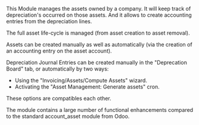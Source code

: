 This Module manages the assets owned by a company. It will keep track of
depreciation's occurred on those assets. And it allows to create
accounting entries from the depreciation lines.

The full asset life-cycle is managed (from asset creation to asset
removal).

Assets can be created manually as well as automatically (via the
creation of an accounting entry on the asset account).

Depreciation Journal Entries can be created manually in the "Deprecation
Board" tab, or automatically by two ways:

- Using the "Invoicing/Assets/Compute Assets" wizard.
- Activating the "Asset Management: Generate assets" cron.

These options are compatibles each other.

The module contains a large number of functional enhancements compared
to the standard account_asset module from Odoo.
